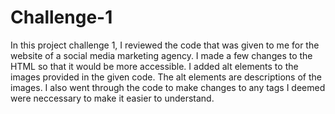 # Challenge-1

In this project challenge 1, I reviewed the code that was given to me for the website of a social media marketing agency. I made a few changes to the HTML so that it would be more accessible. I added alt elements to the images provided in the given code. The alt elements are descriptions of the images. I also went through the code to make changes to any tags I deemed were neccessary to make it easier to understand.